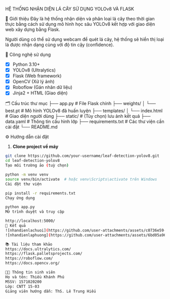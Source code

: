 HỆ THỐNG NHẬN DIỆN LÁ CÂY SỬ DỤNG YOLOv8 VÀ FLASK

📌 Giới thiệu
Đây là hệ thống nhận diện và phân loại lá cây theo thời gian thực bằng cách sử dụng mô hình học sâu YOLOv8 kết hợp với giao diện web xây dựng bằng Flask.

Người dùng có thể sử dụng webcam để quét lá cây, hệ thống sẽ hiển thị loại lá được nhận dạng cùng với độ tin cậy (confidence).

🧠 Công nghệ sử dụng
- [x] Python 3.10+
- [x] YOLOv8 (Ultralytics)
- [x] Flask (Web framework)
- [x] OpenCV (Xử lý ảnh)
- [x] Roboflow (Gán nhãn dữ liệu)
- [x] Jinja2 + HTML (Giao diện)

🗂️ Cấu trúc thư mục
├── app.py # File Flask chính
├── weights/
│ └── best.pt # Mô hình YOLOv8 đã huấn luyện
├── templates/
│ └── index.html # Giao diện người dùng
├── static/ # (Tùy chọn) lưu ảnh kết quả
├── data.yaml # Thông tin cấu hình lớp
├── requirements.txt # Các thư viện cần cài đặt
└── README.md


⚙️ Hướng dẫn cài đặt

1. **Clone project về máy**
```bash
git clone https://github.com/your-username/leaf-detection-yolov8.git
cd leaf-detection-yolov8
Tạo môi trường ảo (tuỳ chọn)

python -m venv venv
source venv/bin/activate  # hoặc venv\Scripts\activate trên Windows
Cài đặt thư viện

pip install -r requirements.txt
Chạy ứng dụng

python app.py
Mở trình duyệt và truy cập

http://localhost:5000/
📸 Kết quả
![nhandienlachuoi](https://github.com/user-attachments/assets/c0736e59-f551-4dbc-bf0c-6824e8db46c1)
![nhandienlaphuong](https://github.com/user-attachments/assets/6bd05a96-514f-435d-9206-7b8cb154c220)

📚 Tài liệu tham khảo
https://docs.ultralytics.com/
https://flask.palletsprojects.com/
https://roboflow.com/
https://docs.opencv.org/

👨‍💻 Thông tin sinh viên
Họ và tên: Thiều Khánh Phú
MSSV: 1571020200
Lớp: CNTT 15-03
Giảng viên hướng dẫn: ThS. Lê Trung Hiếu
